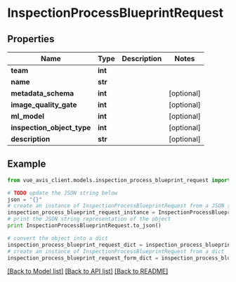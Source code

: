 # InspectionProcessBlueprintRequest


## Properties

Name | Type | Description | Notes
------------ | ------------- | ------------- | -------------
**team** | **int** |  |
**name** | **str** |  |
**metadata_schema** | **int** |  | [optional]
**image_quality_gate** | **int** |  | [optional]
**ml_model** | **int** |  | [optional]
**inspection_object_type** | **int** |  | [optional]
**description** | **str** |  | [optional]

## Example

```python
from vue_avis_client.models.inspection_process_blueprint_request import InspectionProcessBlueprintRequest

# TODO update the JSON string below
json = "{}"
# create an instance of InspectionProcessBlueprintRequest from a JSON string
inspection_process_blueprint_request_instance = InspectionProcessBlueprintRequest.from_json(json)
# print the JSON string representation of the object
print InspectionProcessBlueprintRequest.to_json()

# convert the object into a dict
inspection_process_blueprint_request_dict = inspection_process_blueprint_request_instance.to_dict()
# create an instance of InspectionProcessBlueprintRequest from a dict
inspection_process_blueprint_request_form_dict = inspection_process_blueprint_request.from_dict(inspection_process_blueprint_request_dict)
```
[[Back to Model list]](..#documentation-for-models) [[Back to API list]](..#documentation-for-api-endpoints) [[Back to README]](..)
